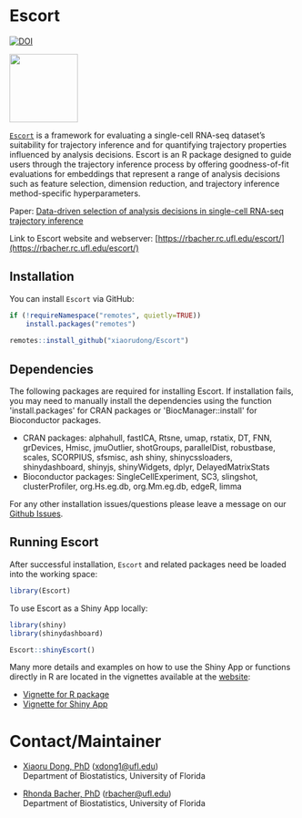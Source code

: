 # Escort
[![DOI](https://zenodo.org/badge/718898361.svg)](https://zenodo.org/doi/10.5281/zenodo.10392544)

<a href="https://www.rhondabacher.com/escort.html"><img src="https://github.com/xiaorudong/Escort/blob/main/vignettes/escort_hex_v2.png"  width = "120"></a>

[`Escort`](https://rbacher.rc.ufl.edu/escort/) is a framework for evaluating a single-cell RNA-seq dataset’s suitability for trajectory inference and for quantifying trajectory properties influenced by analysis decisions. Escort is an R package designed to guide users through the trajectory inference process by offering goodness-of-fit evaluations for embeddings that represent a range of analysis decisions such as feature selection, dimension reduction, and trajectory inference method-specific hyperparameters.

Paper: [Data-driven selection of analysis decisions in single-cell RNA-seq trajectory inference](https://pubmed.ncbi.nlm.nih.gov/38725155/)

Link to Escort website and webserver: [https://rbacher.rc.ufl.edu/escort/](https://rbacher.rc.ufl.edu/escort/)

## Installation

You can install `Escort` via GitHub:

``` r
if (!requireNamespace("remotes", quietly=TRUE))
    install.packages("remotes")
    
remotes::install_github("xiaorudong/Escort")
```

## Dependencies

The following packages are required for installing Escort. If installation fails, you may need to manually install the dependencies using the function 'install.packages' for CRAN packages or 'BiocManager::install' for Bioconductor packages.

* CRAN packages: alphahull, fastICA, Rtsne, umap, rstatix, DT, FNN, grDevices, Hmisc, jmuOutlier, shotGroups, parallelDist, robustbase, scales, SCORPIUS, sfsmisc, ash
shiny, shinycssloaders, shinydashboard, shinyjs, shinyWidgets, dplyr, DelayedMatrixStats
* Bioconductor packages: SingleCellExperiment, SC3, slingshot, clusterProfiler, org.Hs.eg.db, org.Mm.eg.db, edgeR, limma

    
For any other installation issues/questions please leave a message on our [Github Issues](https://github.com/xiaorudong/Escort/issues).

## Running Escort

After successful installation, `Escort` and related packages need be loaded into the working space:

``` r
library(Escort)
```

To use Escort as a Shiny App locally:

```r
library(shiny)
library(shinydashboard)

Escort::shinyEscort()
```

Many more details and examples on how to use the Shiny App or functions directly in R are located in the vignettes available at the [website](https://rbacher.rc.ufl.edu/escort/docs-escort/vignettes.html):

* [Vignette for R package](https://rbacher.rc.ufl.edu/escort/docs-escort/main_vignette.html)
* [Vignette for Shiny App](https://rbacher.rc.ufl.edu/escort/docs-escort/shiny_vignette.html)


# Contact/Maintainer

* [Xiaoru Dong, PhD](https://xiaorudong.github.io) (xdong1@ufl.edu)  
Department of Biostatistics, University of Florida

* [Rhonda Bacher, PhD](https://www.rhondabacher.com) (rbacher@ufl.edu)  
Department of Biostatistics, University of Florida


